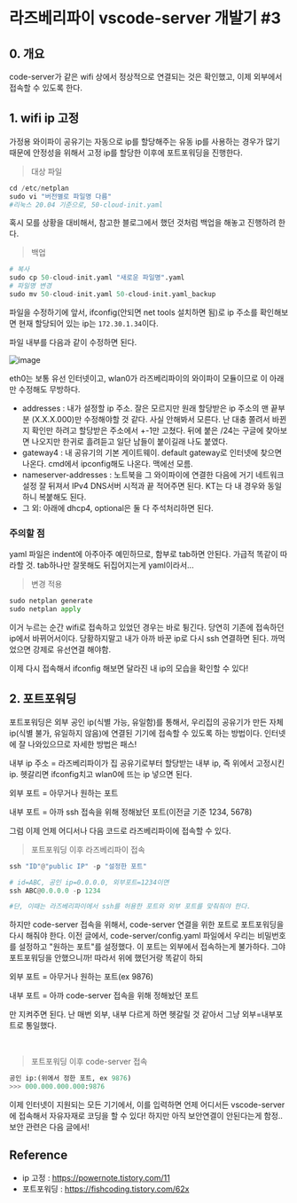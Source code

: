 # 라즈베리파이 vscode-server 개발기 #3

## 0. 개요
code-server가 같은 wifi 상에서 정상적으로 연결되는 것은 확인했고, 이제 외부에서 접속할 수 있도록 한다.

## 1. wifi ip 고정

가정용 와이파이 공유기는 자동으로 ip를 할당해주는 유동 ip를 사용하는 경우가 많기 때문에 안정성을 위해서 고정 ip를 할당한 이후에 포트포워딩을 진행한다.

> 대상 파일
```py
cd /etc/netplan
sudo vi "버전별로 파일명 다름"
#리눅스 20.04 기준으로, 50-cloud-init.yaml
```
 
 혹시 모를 상황을 대비해서, 참고한 블로그에서 했던 것처럼 백업을 해놓고 진행하려 한다.

 > 백업
 ```py
 # 복사
sudo cp 50-cloud-init.yaml "새로운 파일명".yaml
# 파일명 변경
sudo mv 50-cloud-init.yaml 50-cloud-init.yaml_backup
 ```

 파일을 수정하기에 앞서, ifconfig(안되면 net tools 설치하면 됨)로 ip 주소를 확인해보면 현재 할당되어 있는 ip는 `172.30.1.34`이다.

 파일 내부를 다음과 같이 수정하면 된다.

 ![image](https://user-images.githubusercontent.com/68508521/205297794-8efa8c25-6fe7-4ca2-ae11-625a886b7e95.png)

eth0는 보통 유선 인터넷이고, wlan0가 라즈베리파이의 와이파이 모듈이므로 이 아래만 수정해도 무방하다.  

- addresses : 내가 설정할 ip 주소. 잘은 모르지만 원래 할당받은 ip 주소의 맨 끝부분 (X.X.X.000)만 수정해야할 것 같다. 사실 안해봐서 모른다. 난 대충 쫄려서 바뀐지 확인만 하려고 할당받은 주소에서 +-1만 고쳤다. 뒤에 붙은 /24는 구글에 찾아보면 나오지만 한귀로 흘려듣고 일단 남들이 붙이길래 나도 붙였다.
- gateway4 : 내 공유기의 기본 게이트웨이. default gateway로 인터넷에 찾으면 나온다. cmd에서 ipconfig해도 나온다. 맥에선 모름.
- nameserver-addresses : 노트북을 그 와이파이에 연결한 다음에 거기 네트워크 설정 잘 뒤져서 IPv4 DNS서버 시적과 끝 적어주면 된다. KT는 다 내 경우와 동일하니 복붙해도 된다. 
- 그 외: 아래에 dhcp4, optional은 둘 다 주석처리하면 된다.  

### 주의할 점
yaml 파일은 indent에 아주아주 예민하므로, 함부로 tab하면 안된다. 가급적 똑같이 따라할 것. tab하나만 잘못해도 뒤집어지는게 yaml이라서... 

> 변경 적용
```py
sudo netplan generate
sudo netplan apply
```
이거 누르는 순간 wifi로 접속하고 있었던 경우는 바로 튕긴다. 당연히 기존에 접속하던 ip에서 바뀌어서이다. 당황하지말고 내가 아까 바꾼 ip로 다시 ssh 연결하면 된다. 까먹었으면 강제로 유선연결 해야함. 

이제 다시 접속해서 ifconfig 해보면 달라진 내 ip의 모습을 확인할 수 있다!

## 2. 포트포워딩

포트포워딩은 외부 공인 ip(식별 가능, 유일함)를 통해서, 우리집의 공유기가 만든 자체 ip(식별 불가, 유일하지 않음)에 연결된 기기에 접속할 수 있도록 하는 방법이다. 인터넷에 잘 나와있으므로 자세한 방법은 패스!  

내부 ip 주소 = 라즈베리파이가 집 공유기로부터 할당받는 내부 ip, 즉 위에서 고정시킨 ip. 헷갈리면 ifconfig치고 wlan0에 뜨는 ip 넣으면 된다.  

외부 포트 = 아무거나 원하는 포트  

내부 포트 = 아까 ssh 접속을 위해 정해놨던 포트(이전글 기준 1234, 5678)  

그럼 이제 언제 어디서나 다음 코드로 라즈베리파이에 접속할 수 있다. 

> 포트포워딩 이후 라즈베리파이 접속
```py
ssh "ID"@"public IP" -p "설정한 포트"

# id=ABC, 공인 ip=0.0.0.0, 외부포트=1234이면
ssh ABC@0.0.0.0 -p 1234

#단, 이때는 라즈베리파이에서 ssh를 허용한 포트와 외부 포트를 맞춰줘야 한다.
```

하지만 code-server 접속을 위해서, code-server 연결을 위한 포트로 포트포워딩을 다시 해줘야 한다. 이전 글에서, code-server/config.yaml 파일에서 우리는 비밀번호를 설정하고 "원하는 포트"를 설정했다. 이 포트는 외부에서 접속하는게 불가하다. 그야 포트포워딩을 안했으니까! 따라서 위에 했던거랑 똑같이 하되  

외부 포트 = 아무거나 원하는 포트(ex 9876)

내부 포트 = 아까 code-server 접속을 위해 정해놨던 포트  

만 지켜주면 된다. 난 매번 외부, 내부 다르게 하면 헷갈릴 것 같아서 그냥 외부=내부포트로 통일했다.

<br>

> 포트포워딩 이후 code-server 접속
```py
공인 ip:(위에서 정한 포트, ex 9876)
>>> 000.000.000.000:9876
```

이제 인터넷이 지원되는 모든 기기에서, 이를 입력하면 언제 어디서든 vscode-server에 접속해서 자유자재로 코딩을 할 수 있다! 하지만 아직 보안연결이 안된다는게 함정.. 보안 관련은 다음 글에서!

## Reference
- ip 고정 : https://powernote.tistory.com/11
- 포트포워딩 : https://fishcoding.tistory.com/62x